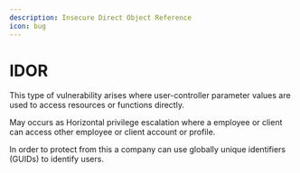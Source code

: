 ```yaml
---
description: Insecure Direct Object Reference
icon: bug
---
```


# IDOR

This type of vulnerability arises where user-controller parameter values are used to access resources or functions directly.

May occurs as Horizontal privilege escalation where a employee or client can access other employee or client account or profile.

In order to protect from this a company can use globally unique identifiers (GUIDs) to identify users.
